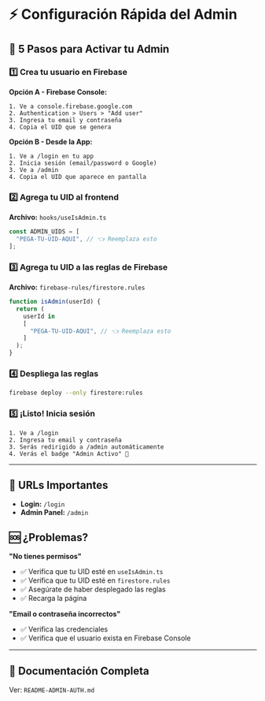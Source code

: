 # ⚡ Configuración Rápida del Admin

## 🎯 5 Pasos para Activar tu Admin

### 1️⃣ Crea tu usuario en Firebase

**Opción A - Firebase Console:**

```
1. Ve a console.firebase.google.com
2. Authentication > Users > "Add user"
3. Ingresa tu email y contraseña
4. Copia el UID que se genera
```

**Opción B - Desde la App:**

```
1. Ve a /login en tu app
2. Inicia sesión (email/password o Google)
3. Ve a /admin
4. Copia el UID que aparece en pantalla
```

### 2️⃣ Agrega tu UID al frontend

**Archivo:** `hooks/useIsAdmin.ts`

```typescript
const ADMIN_UIDS = [
  "PEGA-TU-UID-AQUI", // 👈 Reemplaza esto
];
```

### 3️⃣ Agrega tu UID a las reglas de Firebase

**Archivo:** `firebase-rules/firestore.rules`

```javascript
function isAdmin(userId) {
  return (
    userId in
    [
      "PEGA-TU-UID-AQUI", // 👈 Reemplaza esto
    ]
  );
}
```

### 4️⃣ Despliega las reglas

```bash
firebase deploy --only firestore:rules
```

### 5️⃣ ¡Listo! Inicia sesión

```
1. Ve a /login
2. Ingresa tu email y contraseña
3. Serás redirigido a /admin automáticamente
4. Verás el badge "Admin Activo" 🎉
```

---

## 🔐 URLs Importantes

- **Login:** `/login`
- **Admin Panel:** `/admin`

## 🆘 ¿Problemas?

**"No tienes permisos"**

- ✅ Verifica que tu UID esté en `useIsAdmin.ts`
- ✅ Verifica que tu UID esté en `firestore.rules`
- ✅ Asegúrate de haber desplegado las reglas
- ✅ Recarga la página

**"Email o contraseña incorrectos"**

- ✅ Verifica las credenciales
- ✅ Verifica que el usuario exista en Firebase Console

---

## 📖 Documentación Completa

Ver: `README-ADMIN-AUTH.md`







